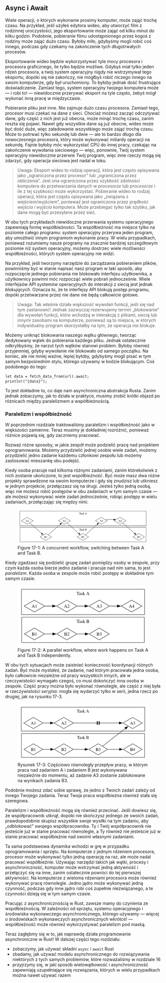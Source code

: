 ## Async i Await

Wiele operacji, o których wykonanie prosimy komputer, może zająć trochę czasu. Na przykład, jeśli użyłeś edytora wideo, aby utworzyć film z rodzinnej uroczystości,
jego eksportowanie może zająć od kilku minut do kilku godzin. Podobnie, pobieranie
filmu udostępnionego przez kogoś z rodziny może zająć dużo czasu. Byłoby miło,
gdybyśmy mogli robić coś innego, podczas gdy czekamy na zakończenie tych długotrwałych
procesów.

Eksportowanie wideo będzie wykorzystywać tyle mocy procesora i procesora graficznego, ile tylko będzie możliwe. Gdybyś miał
tylko jeden rdzeń procesora, a twój system operacyjny nigdy nie wstrzymywał tego eksportu, dopóki się nie zakończy, nie mógłbyś robić niczego innego na swoim komputerze, gdy był uruchomiony.
To byłoby jednak dość frustrujące doświadczenie. Zamiast tego, system operacyjny twojego komputera
może — i robi to! — niewidocznie przerywać eksport na tyle często,
żebyś mógł wykonać inną pracę w międzyczasie.

Pobieranie pliku jest inne. Nie zajmuje dużo czasu procesora. Zamiast tego,
procesor musi czekać na dane z sieci. Chociaż możesz zacząć
odczytywać dane, gdy część z nich jest już obecna, może minąć trochę czasu, zanim reszta
się pojawi. Nawet gdy wszystkie dane są już obecne, wideo może być dość duże, więc załadowanie wszystkiego może zająć trochę czasu. Może to potrwać tylko sekundę lub dwie — ale
to bardzo długo dla nowoczesnego procesora, który może wykonywać miliardy
operacji na sekundę. Fajnie byłoby móc wykorzystać CPU do
innej pracy, czekając na zakończenie wywołania sieciowego — więc, ponownie, Twój
system operacyjny niewidocznie przerwie Twój program, więc inne rzeczy mogą się
zdarzyć, gdy operacja sieciowa jest nadal w toku.

> Uwaga: Eksport wideo to rodzaj operacji, która jest często opisywana jako
> „ograniczona przez procesor” lub „ograniczona przez obliczenia”. Jest ona ograniczona przez szybkość
> zdolności komputera do przetwarzania danych w *procesorze* lub *procesorze* i ile z tej szybkości
> może wykorzystać. Pobieranie wideo to rodzaj operacji, która jest często
> opisywana jako „związana z wejściem/wyjściem”, ponieważ jest ograniczona przez prędkość
> *wejścia i wyjścia* komputera. Może przebiegać tylko tak szybko, jak dane mogą być przesyłane przez
> sieć.

W obu tych przykładach niewidoczne przerwania systemu operacyjnego zapewniają
formę współbieżności. Ta współbieżność ma miejsce tylko na poziomie całego
programu: system operacyjny przerywa jeden program, aby umożliwić innym
programom wykonanie pracy. W wielu przypadkach, ponieważ rozumiemy nasze programy na
znacznie bardziej szczegółowym poziomie niż system operacyjny, możemy dostrzec wiele
możliwości współbieżności, których system operacyjny nie widzi.

Na przykład, jeśli tworzymy narzędzie do zarządzania pobieraniem plików, powinniśmy być w stanie napisać nasz program w taki sposób, aby rozpoczęcie jednego pobierania nie blokowało
interfejsu użytkownika, a użytkownicy powinni móc rozpocząć wiele pobrań jednocześnie. Wiele interfejsów API systemów operacyjnych do interakcji z siecią jest jednak
*blokujących*. Oznacza to, że te interfejsy API blokują postęp programu, dopóki
przetwarzane przez nie dane nie będą całkowicie gotowe.

> Uwaga: Tak właśnie działa *większość* wywołań funkcji, jeśli się nad tym zastanowić! Jednak
> zazwyczaj rezerwujemy termin „blokowanie” dla wywołań funkcji, które wchodzą w interakcję z
> plikami, siecią lub innymi zasobami na komputerze, ponieważ są to miejsca, w których
> indywidualny program skorzystałby na tym, że operacja
> *nie* blokuje.

Możemy uniknąć blokowania naszego wątku głównego, tworząc dedykowany wątek do
pobierania każdego pliku. Jednak ostatecznie odkrylibyśmy, że narzut tych
wątków stanowi problem. Byłoby również przyjemniej, gdyby wywołanie nie blokowało
od samego początku. Na koniec, ale nie mniej ważne, lepiej byłoby, gdybyśmy mogli pisać w
tym samym bezpośrednim stylu, którego używamy w kodzie blokującym. Coś podobnego do tego:

```rust,ignore,does_not_compile
let data = fetch_data_from(url).await;
println!("{data}");
```

To jest dokładnie to, co daje nam asynchroniczna abstrakcja Rusta. Zanim jednak zobaczymy, jak to
działa w praktyce, musimy zrobić krótki objazd po różnicach
między paralelizmem a współbieżnością.

### Paralelizm i współbieżność

W poprzednim rozdziale traktowaliśmy paralelizm i współbieżność jako w większości
zamienne. Teraz musimy je dokładniej rozróżnić, ponieważ
różnice pojawią się, gdy zaczniemy pracować.

Rozważ różne sposoby, w jakie zespół może podzielić pracę nad projektem oprogramowania. Możemy
przydzielić jednej osobie wiele zadań, możemy przydzielić jedno zadanie każdemu
członkowi zespołu lub możemy zastosować mieszankę obu podejść.

Kiedy osoba pracuje nad kilkoma różnymi zadaniami, zanim którekolwiek z nich zostanie
ukończone, to jest *współbieżność*. Być może masz dwa różne projekty sprawdzone
na swoim komputerze i gdy się znudzisz lub utkniesz w jednym projekcie, przełączasz się
na drugi. Jesteś tylko jedną osobą, więc nie możesz robić postępów w obu zadaniach
w tym samym czasie — ale możesz wykonywać wiele zadań jednocześnie, robiąc postępy w wielu
zadaniach, przełączając się między nimi.

<figure>

<img alt="Concurrent work flow" src="img/trpl17-01.svg" class="center" />

<figcaption>Figure 17-1: A concurrent workflow, switching between Task A and Task B.</figcaption>

</figure>

Kiedy zgadzasz się podzielić grupę zadań pomiędzy osoby w zespole, przy czym
każda osoba bierze jedno zadanie i pracuje nad nim sama, to jest *paralelizm*. Każda
osoba w zespole może robić postępy w dokładnie tym samym czasie.

<figure>

<img alt="Concurrent work flow" src="img/trpl17-02.svg" class="center" />

<figcaption>Figure 17-2: A parallel workflow, where work happens on Task A and Task B independently.</figcaption>

</figure>

W obu tych sytuacjach może zaistnieć konieczność koordynacji różnych
zadań. Być może *myślałeś*, że zadanie, nad którym pracowała jedna osoba, było całkowicie
niezależne od pracy wszystkich innych, ale w rzeczywistości wymagało czegoś, co musi
dokończyć inna osoba w zespole. Część pracy można było wykonać równolegle, ale
część z niej była w rzeczywistości *seryjna*: mogła się wydarzyć tylko w serii, jedna rzecz po drugiej, jak na rysunku 17-3.

<figure>

<img alt="Concurrent work flow" src="img/trpl17-03.svg" class="center" />

<figcaption>Rysunek 17-3: Częściowo równoległy przepływ pracy, w którym praca nad zadaniem A i zadaniem B jest wykonywana niezależnie do momentu, aż zadanie A3 zostanie zablokowane na wynikach zadania B3.</figcaption>

</figure>

Podobnie możesz zdać sobie sprawę, że jedno z Twoich zadań zależy od innego
Twojego zadania. Teraz Twoja praca współbieżna również stała się szeregowa.

Paralelizm i współbieżność mogą się również przecinać. Jeśli dowiesz się,
że współpracownik utknął, dopóki nie skończysz jednego ze swoich zadań, prawdopodobnie
skupisz wszystkie swoje wysiłki na tym zadaniu, aby „odblokować” swojego współpracownika. Ty i Twój
współpracownik nie jesteście już w stanie pracować równolegle, a Ty również nie jesteście już w stanie
pracować współbieżnie nad swoimi własnymi zadaniami.

Ta sama podstawowa dynamika wchodzi w grę w przypadku oprogramowania i sprzętu. Na komputerze
z jednym rdzeniem procesora, procesor może wykonywać tylko jedną operację na raz, ale może
nadal pracować współbieżnie. Używając narzędzi takich jak wątki, procesy i asynchroniczność,
komputer może wstrzymać jedną aktywność i przełączyć się na inne, zanim ostatecznie
powróci do tej pierwszej aktywności. Na komputerze z wieloma rdzeniami procesora może
również wykonywać pracę równolegle. Jedno jądro może wykonywać jedną czynność, podczas gdy inne jądro
robi coś zupełnie niezwiązanego, a te czynności dzieją się w tym samym
czasie.

Pracując z asynchronicznością w Rust, zawsze mamy do czynienia ze współbieżnością.
W zależności od sprzętu, systemu operacyjnego i środowiska wykonawczego asynchronicznego, którego
używamy — więcej o środowiskach wykonawczych asynchronicznych wkrótce! — współbieżność może również wykorzystywać paralelizm
pod maską.

Teraz zagłębmy się w to, jak naprawdę działa programowanie asynchroniczne w Rust! W dalszej części
tego rozdziału:

* zobaczymy, jak używać składni `async` i `await` Rust
* zbadamy, jak używać modelu asynchronicznego do rozwiązywania niektórych z tych samych problemów, które
rozważaliśmy w rozdziale 16
* przyjrzymy się, w jaki sposób wielowątkowość i asynchroniczność zapewniają uzupełniające się rozwiązania, których
w wielu przypadkach można nawet używać razem
